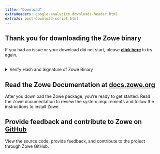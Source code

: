 ```yaml
---
title: "Download"
extraHeaders: google-analytics-downloads-header.html
extraJs: post-download-script.html
---
```

<section class="whitebackground">
  <h1 class="title" id="page_title">Thank you for downloading the Zowe binary</h1>
  <p>If you had an issue or your download did not start, please <strong>
  	<a id="download_link" href="legal.html">click here</a>
	</strong> to try again.</p><br>
  <details>
    <summary id='verify_drop'>Verify Hash and Signature of Zowe Binary</summary>
    <p>These commands are tested on both <strong>Mac OS X v10.13.6</strong> and <strong>Ubuntu v17.11.</strong></p>
	<br>
    <h2><b>Step 1</b> - Verify Hash Code</h2>
    <p>You can download hash code file <b><a id="hash_download"
          href="https://zowe.jfrog.io/zowe/list/libs-release-local/org/zowe/1.0.0/zowe-1.0.0.pax.sha512"
          download
          onclick="gs && ga('send', 'event', 'download', 'Zowe Binary Hash', 'zowe-1.0.0.pax.sha512');">zowe-1.0.0.pax.sha512</a></b>, then use this command to check:</p>
    <code id="hash_code">(gpg --print-md SHA512 zowe-1.0.0.pax &gt; zowe-1.0.0.pax.sha512.my) && diff
      zowe-1.0.0.pax.sha512.my zowe-1.0.0.pax.sha512 && echo matched || echo "not match"</code>
    <p>If you see "<b>matched</b>" means the binary you have downloaded is the same one that was officially
      distributed by the Zowe project. You can delete temporary "<b id="hash_my">zowe-1.0.0.pax.sha512.my</b>"
      after that.</p><br>
    <p>You can also use other commands, like "<code>sha512</code>", "<code>sha512sum</code>", or "<code>openssl
        dgst -sha512</code>" to generate <b>SHA512</b> hash code. Just those hash code results are in a
      different format from what we provided but the values should be the same.</p>

    <h2><b>Step 2</b> - Verify With Signature File</h2>
    <p>In addition to the SHA512 hash we ensure that the hash is verifiable as well. This is done by digitally
      signing the hash text file with a KEY from one of the Zowe developers.</p><br>
    <p>You can download the signature file <b><a id="signature_download"
          href="https://zowe.jfrog.io/zowe/list/libs-release-local/org/zowe/1.0.0/zowe-1.0.0.pax.asc">zowe-1.0.0.pax.asc</a></b>,
      and public key <strong><a id="keyfile"
          href="https://raw.githubusercontent.com/zowe/zowe-install-packaging/master/signing_keys/KEYS.jack"
          download target="_blank">KEYS</a></strong>.</p>
    <p>There are few steps:</p>
    <ol class="verify-list">
      <li>Import the public key with command: <code id="keyfile_import_command">gpg --import KEYS</code></li>
      <li>If you never use gpg before, you may need to generate keys first: <code>gpg --gen-key</code>.
        Otherwise, please proceed to next step.</li>
      <li>Sign the downloaded public key with command: <code id="gpg-sign-key">gpg --sign-key KEY</code></li>
      <li>Verify the file with command: <code id="gpg_command">gpg --verify zowe-1.0.0.pax.asc zowe-1.0.0.pax</code></li>
      <li>You can remove the imported key with command: <code id="gpg-delete-key">gpg --delete-key KEY</code></li>
    </ol>
    <p>If you see output like this that matches the info in the public key you downloaded you can be assured
      that the binary file you have has come from the Zowe project.</p>
    <code>
      gpg: &nbsp; &nbsp; &nbsp; &nbsp; using RSA key <span id="key_id">KEY</span><br>
      gpg: Good signature from "<span id="key_signer">SIGNER (CODE SIGNING KEY)</span> " [full]
    </code>
  </details>
</section>

<section class="whitebackground">
  <h2>Read the Zowe Documentation at <a href="https://docs.zowe.org">docs.zowe.org</a></h2>
  <p>After you download the Zowe package, you're ready to get started. Read the Zowe documentation to review the
    system requirements and follow the instructions to install Zowe.</p>
  <h2>Provide feedback and contribute to Zowe on <a href="https://github.com/zowe/community">GitHub</a></h2>
  <p>View the source code, provide feedback, and contribute to the project through Zowe GitHub.</p>
</section>
